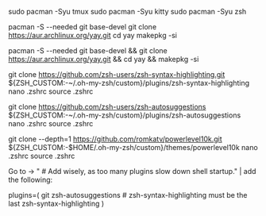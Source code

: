 sudo pacman -Syu tmux
sudo pacman -Syu kitty
sudo pacman -Syu zsh

pacman -S --needed git base-devel
git clone https://aur.archlinux.org/yay.git
cd yay
makepkg -si

pacman -S --needed git base-devel && git clone https://aur.archlinux.org/yay.git && cd yay && makepkg -si

git clone https://github.com/zsh-users/zsh-syntax-highlighting.git ${ZSH_CUSTOM:-~/.oh-my-zsh/custom}/plugins/zsh-syntax-highlighting
nano .zshrc
source .zshrc

git clone https://github.com/zsh-users/zsh-autosuggestions ${ZSH_CUSTOM:-~/.oh-my-zsh/custom}/plugins/zsh-autosuggestions
nano .zshrc
source .zshrc

git clone --depth=1 https://github.com/romkatv/powerlevel10k.git ${ZSH_CUSTOM:-$HOME/.oh-my-zsh/custom}/themes/powerlevel10k
nano .zshrc
source .zshrc

Go to -> " # Add wisely, as too many plugins slow down shell startup." | add the following: 

plugins=(
        git
        zsh-autosuggestions
        # zsh-syntax-highlighting must be the last
        zsh-syntax-highlighting
)
